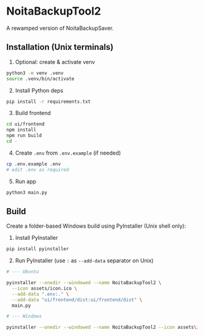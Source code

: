 # NoitaBackupTool2

A rewamped version of NoitaBackupSaver.

## Installation (Unix terminals)

1. Optional: create & activate venv

```bash
python3 -m venv .venv
source .venv/bin/activate
```

2. Install Python deps

```bash
pip install -r requirements.txt
```

3. Build frontend

```bash
cd ui/frontend
npm install
npm run build
cd -
```

4. Create `.env` from `.env.example` (if needed)

```bash
cp .env.example .env
# edit .env as required
```

5. Run app

```bash
python3 main.py
```

## Build

Create a folder-based Windows build using PyInstaller (Unix shell only):

1. Install PyInstaller

```bash
pip install pyinstaller
```

2. Run PyInstaller (use `:` as `--add-data` separator on Unix)

```bash
# --- Ubuntu

pyinstaller --onedir --windowed --name NoitaBackupTool2 \
  --icon assets/icon.ico \
  --add-data ".env:." \
  --add-data "ui/frontend/dist:ui/frontend/dist" \
  main.py

# --- Windows

pyinstaller --onedir --windowed --name NoitaBackupTool2 --icon assets\icon.ico --add-data ".env;." --add-data "ui/frontend/dist;ui/frontend/dist" main.py
```
